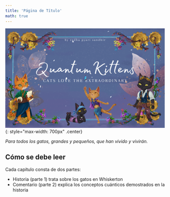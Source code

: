 ```yaml
---
title: 'Página de Título'
math: true
---
```


![](/assets/imgs/Quantum_Kittens_Cover.png){: style="max-width: 700px" .center}


*Para todos los gatos, grandes y pequeños, que han vivido y vivirán.*



## Cómo se debe leer

Cada capítulo consta de dos partes: 
- Historia (parte 1) trata sobre los gatos en Whiskerton
- Comentario (parte 2) explica los conceptos cuánticos demostrados en la historia

